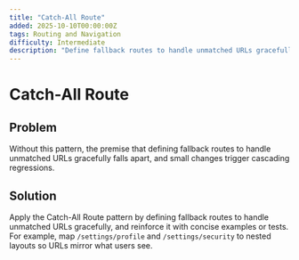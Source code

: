 ```yaml
---
title: "Catch-All Route"
added: 2025-10-10T00:00:00Z
tags: Routing and Navigation
difficulty: Intermediate
description: "Define fallback routes to handle unmatched URLs gracefully."
---
```

# Catch-All Route

## Problem

Without this pattern, the premise that defining fallback routes to handle unmatched URLs gracefully falls apart, and small changes trigger cascading regressions.

## Solution

Apply the Catch-All Route pattern by defining fallback routes to handle unmatched URLs gracefully, and reinforce it with concise examples or tests. For example, map `/settings/profile` and `/settings/security` to nested layouts so URLs mirror what users see.
